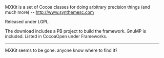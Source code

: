 MXKit is a set of Cocoa classes for doing arbitrary precision things (and much more) -- http://www.synthemesc.com

Released under LGPL.

The download includes a PB project to build the framework. GnuMP is included. Listed in CocoaOpen under Frameworks.

----

MXKit seems to be gone: anyone know where to find it?
